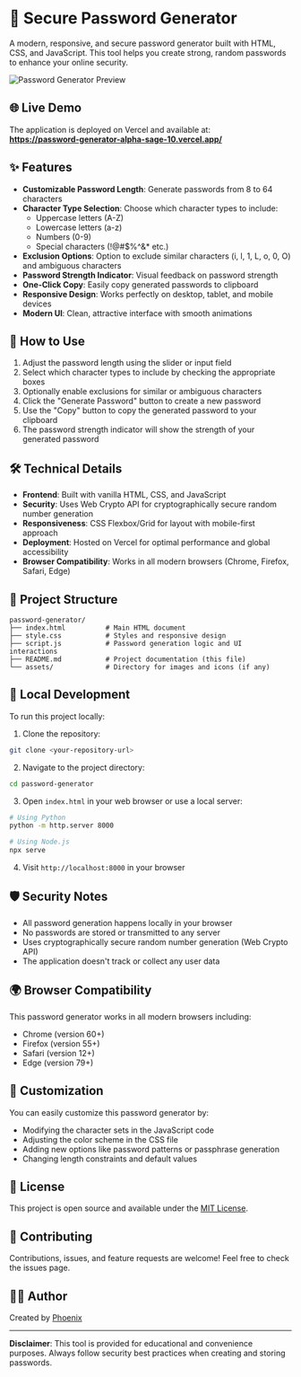 # 🔐 Secure Password Generator

A modern, responsive, and secure password generator built with HTML, CSS, and JavaScript. This tool helps you create strong, random passwords to enhance your online security.

![Password Generator Preview](https://i.ibb.co/tpcyDsvR/password-generator-preview.png)

## 🌐 Live Demo

The application is deployed on Vercel and available at:  
**https://password-generator-alpha-sage-10.vercel.app/**

## ✨ Features

- **Customizable Password Length**: Generate passwords from 8 to 64 characters
- **Character Type Selection**: Choose which character types to include:
  - Uppercase letters (A-Z)
  - Lowercase letters (a-z)
  - Numbers (0-9)
  - Special characters (!@#$%^&* etc.)
- **Exclusion Options**: Option to exclude similar characters (i, l, 1, L, o, 0, O) and ambiguous characters
- **Password Strength Indicator**: Visual feedback on password strength
- **One-Click Copy**: Easily copy generated passwords to clipboard
- **Responsive Design**: Works perfectly on desktop, tablet, and mobile devices
- **Modern UI**: Clean, attractive interface with smooth animations

## 🚀 How to Use

1. Adjust the password length using the slider or input field
2. Select which character types to include by checking the appropriate boxes
3. Optionally enable exclusions for similar or ambiguous characters
4. Click the "Generate Password" button to create a new password
5. Use the "Copy" button to copy the generated password to your clipboard
6. The password strength indicator will show the strength of your generated password

## 🛠️ Technical Details

- **Frontend**: Built with vanilla HTML, CSS, and JavaScript
- **Security**: Uses Web Crypto API for cryptographically secure random number generation
- **Responsiveness**: CSS Flexbox/Grid for layout with mobile-first approach
- **Deployment**: Hosted on Vercel for optimal performance and global accessibility
- **Browser Compatibility**: Works in all modern browsers (Chrome, Firefox, Safari, Edge)

## 📁 Project Structure

```
password-generator/
├── index.html          # Main HTML document
├── style.css           # Styles and responsive design
├── script.js           # Password generation logic and UI interactions
├── README.md           # Project documentation (this file)
└── assets/             # Directory for images and icons (if any)
```

## 🔧 Local Development

To run this project locally:

1. Clone the repository:
```bash
git clone <your-repository-url>
```

2. Navigate to the project directory:
```bash
cd password-generator
```

3. Open `index.html` in your web browser or use a local server:
```bash
# Using Python
python -m http.server 8000

# Using Node.js
npx serve
```

4. Visit `http://localhost:8000` in your browser

## 🛡️ Security Notes

- All password generation happens locally in your browser
- No passwords are stored or transmitted to any server
- Uses cryptographically secure random number generation (Web Crypto API)
- The application doesn't track or collect any user data

## 🌍 Browser Compatibility

This password generator works in all modern browsers including:
- Chrome (version 60+)
- Firefox (version 55+)
- Safari (version 12+)
- Edge (version 79+)

## 🎨 Customization

You can easily customize this password generator by:
- Modifying the character sets in the JavaScript code
- Adjusting the color scheme in the CSS file
- Adding new options like password patterns or passphrase generation
- Changing length constraints and default values

## 📄 License

This project is open source and available under the [MIT License](LICENSE).

## 🤝 Contributing

Contributions, issues, and feature requests are welcome! Feel free to check the issues page.

## 👨‍💻 Author

Created by [Phoenix](https://github.com/your-username)

---

**Disclaimer**: This tool is provided for educational and convenience purposes. Always follow security best practices when creating and storing passwords.
```
